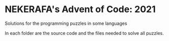 # NEKERAFA's Advent of Code: 2021
Solutions for the programming puzzles in some languages

In each folder are the source code and the files needed to solve all puzzles.
